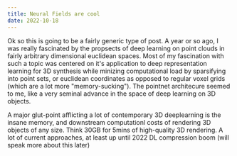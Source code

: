 ```yaml
---
title: Neural Fields are cool
date: 2022-10-18
---
```


Ok so this is going to be a fairly generic type of post. A year or so ago, I was really fascinated by the propsects of deep learning on point clouds in fairly arbitrary dimensional euclidean spaces. 
Most of my fascination with such a topic was centered on it's application to deep representation learning for 3D synthesis while minizing computational load by sparsifying into point sets, or euclidean coordinates as opposed to regular voxel grids (which are a lot more "memory-sucking"). The pointnet architecure seemed to me, like a very seminal advance in the space of deep learning on 3D objects.

A major glut-point afflicting a lot of contemporary 3D deeplearning is the insane memory, and downstream computationl costs of rendering 3D objects of any size. Think 30GB for 5mins of high-quality 3D rendering. A lot of current approaches, at least up until 2022 DL compression boom (will speak more about this later)